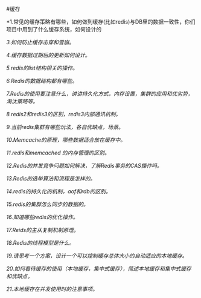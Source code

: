 #缓存

*1.常见的缓存策略有哪些，如何做到缓存(比如redis)与DB里的数据一致性，你们项目中用到了什么缓存系统，如何设计的

*3.如何防止缓存击穿和雪崩。*

*4.缓存数据过期后的更新如何设计。*

*5.redis的list结构相关的操作。*

*6.Redis的数据结构都有哪些。*

*7.Redis的使用要注意什么，讲讲持久化方式，内存设置，集群的应用和优劣势，淘汰策略等。*

*8.redis2和redis3的区别，redis3内部通讯机制。*

*9.当前redis集群有哪些玩法，各自优缺点，场景。*

*10.Memcache的原理，哪些数据适合放在缓存中。*

*11.redis和memcached 的内存管理的区别。*

*12.Redis的并发竞争问题如何解决，了解Redis事务的CAS操作吗。*

*13.Redis的选举算法和流程是怎样的。*

*14.redis的持久化的机制，aof和rdb的区别。*

*15.redis的集群怎么同步的数据的。*

*16.知道哪些redis的优化操作。*

*17.Reids的主从复制机制原理。*

*18.Redis的线程模型是什么。*

*19.请思考一个方案，设计一个可以控制缓存总体大小的自动适应的本地缓存。*

*20.如何看待缓存的使用（本地缓存，集中式缓存），简述本地缓存和集中式缓存和优缺点。*

*21.本地缓存在并发使用时的注意事项。*
